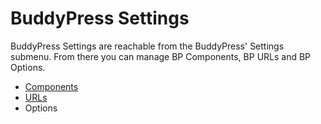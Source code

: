 # BuddyPress Settings

BuddyPress Settings are reachable from the BuddyPress' Settings submenu. From there you can manage BP Components, BP URLs and BP Options.

- [Components](components.md)
- [URLs](urls.md)
- Options
